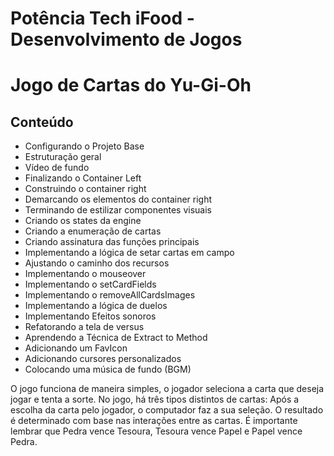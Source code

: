 # Potência Tech iFood - Desenvolvimento de Jogos
# Jogo de Cartas do Yu-Gi-Oh



## Conteúdo
- Configurando o Projeto Base
- Estruturação geral
- Vídeo de fundo
- Finalizando o Container Left
- Construindo o container right
- Demarcando os elementos do container right
- Terminando de estilizar componentes visuais
- Criando os states da engine
- Criando a enumeração de cartas
- Criando assinatura das funções principais
- Implementando a lógica de setar cartas em campo
- Ajustando o caminho dos recursos
- Implementando o mouseover
- Implementando o setCardFields
- Implementando o removeAllCardsImages
- Implementando a lógica de duelos
- Implementando Efeitos sonoros
- Refatorando a tela de versus
- Aprendendo a Técnica de Extract to Method
- Adicionando um FavIcon
- Adicionando cursores personalizados
- Colocando uma música de fundo (BGM)


O jogo funciona de maneira simples, o jogador seleciona a carta que deseja jogar e tenta a sorte. No jogo, há três tipos distintos de cartas:
Após a escolha da carta pelo jogador, o computador faz a sua seleção. 
O resultado é determinado com base nas interações entre as cartas. 
É importante lembrar que Pedra vence Tesoura, Tesoura vence Papel e Papel vence Pedra.
